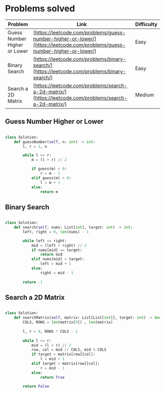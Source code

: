 # Problems solved

| Problem | Link | Difficulty |
|---------|------|------------|
| Guess Number Higher or Lower | [https://leetcode.com/problems/guess-number-higher-or-lower/](https://leetcode.com/problems/guess-number-higher-or-lower/) | Easy |
| Binary Search | [https://leetcode.com/problems/binary-search/](https://leetcode.com/problems/binary-search/) | Easy |
| Search a 2D Matrix | [https://leetcode.com/problems/search-a-2d-matrix/](https://leetcode.com/problems/search-a-2d-matrix/) | Medium |

## Guess Number Higher or Lower

```py

class Solution:
    def guessNumber(self, n: int) -> int:
        l, r = 1, n

        while l <= r:
            m = (l + r) // 2

            if guess(m) < 0:
                r = m - 1
            elif guess(m) > 0:
                l = m + 1
            else:
                return m

```

## Binary Search

```py

class Solution:
    def search(self, nums: List[int], target: int) -> int:
        left, right = 0, len(nums) - 1

        while left <= right:
            mid = (left + right) // 2
            if nums[mid] == target:
                return mid
            elif nums[mid] < target:
                left = mid + 1
            else:
                right = mid - 1
        
        return -1 
```

## Search a 2D Matrix

```py

class Solution:
    def searchMatrix(self, matrix: List[List[int]], target: int) -> bool:
        COLS, ROWS = len(matrix[0]) , len(matrix) 
        
        l, r = 0, ROWS * COLS - 1
        
        while l <= r:
            mid = (l + r) // 2
            row, col = mid // COLS, mid % COLS
            if target > matrix[row][col]:
                l = mid + 1
            elif target < matrix[row][col]:
                r = mid - 1
            else:
                return True
        
        return False

       
```
